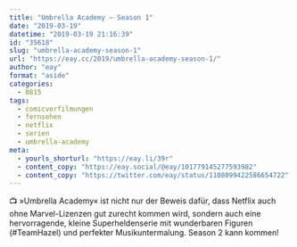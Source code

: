 ```yaml
---
title: "Umbrella Academy – Season 1"
date: "2019-03-19"
datetime: "2019-03-19 21:16:39"
id: "35618"
slug: "umbrella-academy-season-1"
url: "https://eay.cc/2019/umbrella-academy-season-1/"
author: "eay"
format: "aside"
categories:
  - 0815
tags:
  - comicverfilmungen
  - fernsehen
  - netflix
  - serien
  - umbrella-academy
meta:
  - yourls_shorturl: "https://eay.li/39r"
  - content_copy: "https://eay.social/@eay/101779145277593982"
  - content_copy: "https://twitter.com/eay/status/1108099422586654722"
---
```


📺 »Umbrella Academy« ist nicht nur der Beweis dafür, dass Netflix auch ohne Marvel-Lizenzen gut zurecht kommen wird, sondern auch eine hervorragende, kleine Superhelden­serie mit wunderbaren Figuren (#TeamHazel) und perfekter Musik­untermalung. Season 2 kann kommen!
